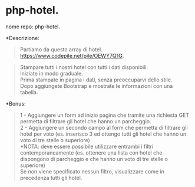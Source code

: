 
# php-hotel.

nome repo: php-hotel.

*Descrizione:  
>Partiamo da questo array di hotel. https://www.codepile.net/pile/OEWY7Q1G.

>Stampare tutti i nostri hotel con tutti i dati disponibili.  
>Iniziate in modo graduale.  
>Prima stampate in pagina i dati, senza preoccuparvi dello stile.  
>Dopo aggiungete Bootstrap e mostrate le informazioni con una tabella.  

*Bonus:  
>1 - Aggiungere un form ad inizio pagina che tramite una richiesta GET permetta di filtrare gli hotel che hanno un parcheggio.  
>2 - Aggiungere un secondo campo al form che permetta di filtrare gli hotel per voto (es. inserisco 3 ed ottengo tutti gli hotel che hanno un voto di tre stelle o superiore)  
*NOTA: deve essere possibile utilizzare entrambi i filtri contemporaneamente (es. ottenere una lista con hotel che dispongono di parcheggio e che hanno un voto di tre stelle o superiore)  
>Se non viene specificato nessun filtro, visualizzare come in precedenza tutti gli hotel.
